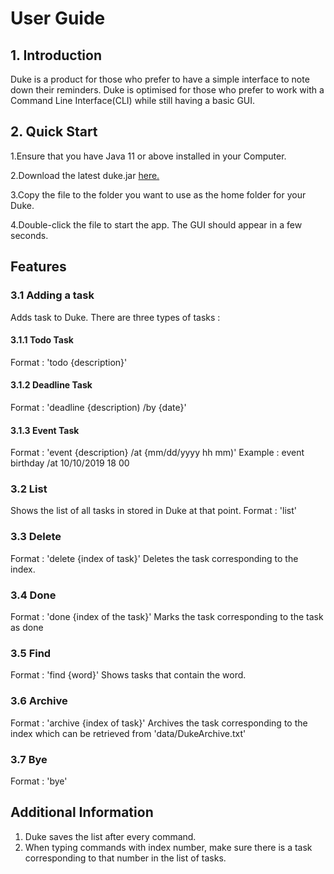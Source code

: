 # User Guide

## 1. Introduction
Duke is a product for those who prefer to have a simple interface to note down their reminders. Duke is optimised for those who prefer to work with a Command Line Interface(CLI) while still having a basic GUI.

## 2. Quick Start
1.Ensure that you have Java 11 or above installed in your Computer.

2.Download the latest duke.jar [here.](https://github.com/ROHITREDDYBALAM/duke/releases)

3.Copy the file to the folder you want to use as the home folder for your Duke.

4.Double-click the file to start the app. The GUI should appear in a few seconds.

## Features 

###  3.1 Adding a task
Adds task to Duke. There are three types of tasks : 

#### 3.1.1 Todo Task
Format : 'todo {description}'

#### 3.1.2 Deadline Task
Format : 'deadline {description) /by {date}'

#### 3.1.3 Event Task
Format : 'event {description} /at {mm/dd/yyyy hh mm)'
Example : event birthday /at 10/10/2019 18 00

### 3.2 List
Shows the list of all tasks in stored in Duke at that point.
Format : 'list'

### 3.3 Delete
Format : 'delete {index of task}'
Deletes the task corresponding to the index.

### 3.4 Done
Format : 'done {index of the task}'
Marks the task corresponding to the task as done

### 3.5 Find
Format : 'find {word}'
Shows tasks that contain the word.

### 3.6 Archive
Format : 'archive {index of task}'
Archives the task corresponding to the index which can be retrieved from 'data/DukeArchive.txt'

### 3.7 Bye
Format : 'bye'

## Additional Information
1. Duke saves the list after every command.
2. When typing commands with index number, make sure there is a task corresponding to that number in the list of tasks.

